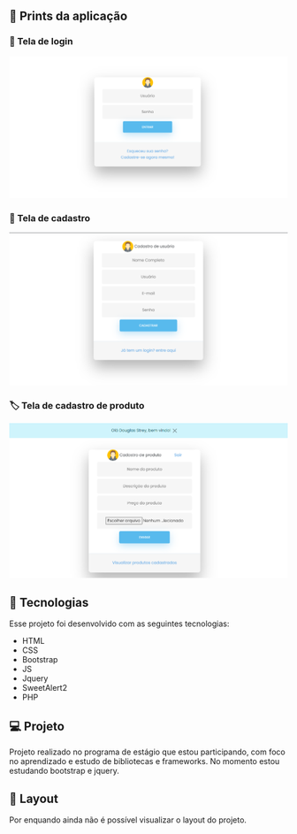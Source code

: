 ## 🚀 Prints da aplicação

### 🔐 Tela de login

<p align="center">
 <img src="./public/src/assets/.github/loginScreen.png" alt="template"  width="600px"/>
</p>

### 📝 Tela de cadastro

<p align="center">
 <img src="./public/src/assets/.github/registerScreen.png" alt="template"  width="600px"/>
</p>

### 🏷 Tela de cadastro de produto

<p align="center">
 <img src="./public/src/assets/.github/registerProduct.png" alt="template"  width="600px"/>
</p>


## 🚀 Tecnologias

Esse projeto foi desenvolvido com as seguintes tecnologias:

- HTML
- CSS
- Bootstrap
- JS
- Jquery
- SweetAlert2
- PHP

## 💻 Projeto

Projeto realizado no programa de estágio que estou participando, com foco no aprendizado e estudo de bibliotecas e frameworks. No momento estou estudando bootstrap e jquery.

## 🔖 Layout

Por enquando ainda não é possível visualizar o layout do projeto.
<!---Você pode visualizar o layout do projeto inteiro através [desse link](https://edi-store.vercel.app/). -->
